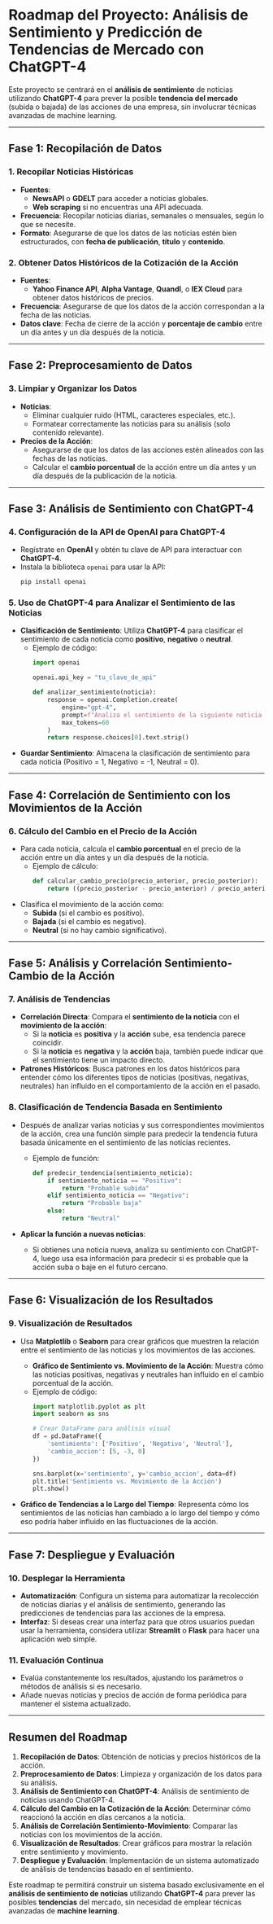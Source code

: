 # Roadmap del Proyecto: Análisis de Sentimiento y Predicción de Tendencias de Mercado con ChatGPT-4

Este proyecto se centrará en el **análisis de sentimiento** de noticias utilizando **ChatGPT-4** para prever la posible **tendencia del mercado** (subida o bajada) de las acciones de una empresa, sin involucrar técnicas avanzadas de machine learning.

---

## Fase 1: Recopilación de Datos

### 1. Recopilar Noticias Históricas
   - **Fuentes**:
     - **NewsAPI** o **GDELT** para acceder a noticias globales.
     - **Web scraping** si no encuentras una API adecuada.
   - **Frecuencia**: Recopilar noticias diarias, semanales o mensuales, según lo que se necesite.
   - **Formato**: Asegurarse de que los datos de las noticias estén bien estructurados, con **fecha de publicación**, **título** y **contenido**.

### 2. Obtener Datos Históricos de la Cotización de la Acción
   - **Fuentes**:
     - **Yahoo Finance API**, **Alpha Vantage**, **Quandl**, o **IEX Cloud** para obtener datos históricos de precios.
   - **Frecuencia**: Asegurarse de que los datos de la acción correspondan a la fecha de las noticias.
   - **Datos clave**: Fecha de cierre de la acción y **porcentaje de cambio** entre un día antes y un día después de la noticia.

---

## Fase 2: Preprocesamiento de Datos

### 3. Limpiar y Organizar los Datos
   - **Noticias**: 
     - Eliminar cualquier ruido (HTML, caracteres especiales, etc.).
     - Formatear correctamente las noticias para su análisis (solo contenido relevante).
   - **Precios de la Acción**:
     - Asegurarse de que los datos de las acciones estén alineados con las fechas de las noticias.
     - Calcular el **cambio porcentual** de la acción entre un día antes y un día después de la publicación de la noticia.

---

## Fase 3: Análisis de Sentimiento con ChatGPT-4

### 4. Configuración de la API de OpenAI para ChatGPT-4
   - Regístrate en **OpenAI** y obtén tu clave de API para interactuar con **ChatGPT-4**.
   - Instala la biblioteca `openai` para usar la API:
     ```bash
     pip install openai
     ```

### 5. Uso de ChatGPT-4 para Analizar el Sentimiento de las Noticias
   - **Clasificación de Sentimiento**: Utiliza **ChatGPT-4** para clasificar el sentimiento de cada noticia como **positivo**, **negativo** o **neutral**.
     - Ejemplo de código:
       ```python
       import openai

       openai.api_key = "tu_clave_de_api"

       def analizar_sentimiento(noticia):
           response = openai.Completion.create(
               engine="gpt-4",
               prompt=f"Analiza el sentimiento de la siguiente noticia y clasifícalo como positivo, negativo o neutral:\n\n{noticia}",
               max_tokens=60
           )
           return response.choices[0].text.strip()
       ```
   - **Guardar Sentimiento**: Almacena la clasificación de sentimiento para cada noticia (Positivo = 1, Negativo = -1, Neutral = 0).

---

## Fase 4: Correlación de Sentimiento con los Movimientos de la Acción

### 6. Cálculo del Cambio en el Precio de la Acción
   - Para cada noticia, calcula el **cambio porcentual** en el precio de la acción entre un día antes y un día después de la noticia.
     - Ejemplo de cálculo:
       ```python
       def calcular_cambio_precio(precio_anterior, precio_posterior):
           return ((precio_posterior - precio_anterior) / precio_anterior) * 100
       ```
   - Clasifica el movimiento de la acción como:
     - **Subida** (si el cambio es positivo).
     - **Bajada** (si el cambio es negativo).
     - **Neutral** (si no hay cambio significativo).

---

## Fase 5: Análisis y Correlación Sentimiento-Cambio de la Acción

### 7. Análisis de Tendencias
   - **Correlación Directa**: Compara el **sentimiento de la noticia** con el **movimiento de la acción**:
     - Si la **noticia** es **positiva** y la **acción** sube, esa tendencia parece coincidir.
     - Si la **noticia** es **negativa** y la **acción** baja, también puede indicar que el sentimiento tiene un impacto directo.
   - **Patrones Históricos**: Busca patrones en los datos históricos para entender cómo los diferentes tipos de noticias (positivas, negativas, neutrales) han influido en el comportamiento de la acción en el pasado.

### 8. Clasificación de Tendencia Basada en Sentimiento
   - Después de analizar varias noticias y sus correspondientes movimientos de la acción, crea una función simple para predecir la tendencia futura basada únicamente en el sentimiento de las noticias recientes.
     - Ejemplo de función:
       ```python
       def predecir_tendencia(sentimiento_noticia):
           if sentimiento_noticia == "Positivo":
               return "Probable subida"
           elif sentimiento_noticia == "Negativo":
               return "Probable baja"
           else:
               return "Neutral"
       ```

   - **Aplicar la función a nuevas noticias**:
     - Si obtienes una noticia nueva, analiza su sentimiento con ChatGPT-4, luego usa esa información para predecir si es probable que la acción suba o baje en el futuro cercano.

---

## Fase 6: Visualización de los Resultados

### 9. Visualización de Resultados
   - Usa **Matplotlib** o **Seaborn** para crear gráficos que muestren la relación entre el sentimiento de las noticias y los movimientos de las acciones.
     - **Gráfico de Sentimiento vs. Movimiento de la Acción**: Muestra cómo las noticias positivas, negativas y neutrales han influido en el cambio porcentual de la acción.
     - Ejemplo de código:
       ```python
       import matplotlib.pyplot as plt
       import seaborn as sns

       # Crear DataFrame para análisis visual
       df = pd.DataFrame({
           'sentimiento': ['Positivo', 'Negativo', 'Neutral'],
           'cambio_accion': [5, -3, 0]
       })

       sns.barplot(x='sentimiento', y='cambio_accion', data=df)
       plt.title('Sentimiento vs. Movimiento de la Acción')
       plt.show()
       ```

   - **Gráfico de Tendencias a lo Largo del Tiempo**: Representa cómo los sentimientos de las noticias han cambiado a lo largo del tiempo y cómo eso podría haber influido en las fluctuaciones de la acción.

---

## Fase 7: Despliegue y Evaluación

### 10. Desplegar la Herramienta
   - **Automatización**: Configura un sistema para automatizar la recolección de noticias diarias y el análisis de sentimiento, generando las predicciones de tendencias para las acciones de la empresa.
   - **Interfaz**: Si deseas crear una interfaz para que otros usuarios puedan usar la herramienta, considera utilizar **Streamlit** o **Flask** para hacer una aplicación web simple.

### 11. Evaluación Continua
   - Evalúa constantemente los resultados, ajustando los parámetros o métodos de análisis si es necesario.
   - Añade nuevas noticias y precios de acción de forma periódica para mantener el sistema actualizado.

---

## Resumen del Roadmap

1. **Recopilación de Datos**: Obtención de noticias y precios históricos de la acción.
2. **Preprocesamiento de Datos**: Limpieza y organización de los datos para su análisis.
3. **Análisis de Sentimiento con ChatGPT-4**: Análisis de sentimiento de noticias usando ChatGPT-4.
4. **Cálculo del Cambio en la Cotización de la Acción**: Determinar cómo reaccionó la acción en días cercanos a la noticia.
5. **Análisis de Correlación Sentimiento-Movimiento**: Comparar las noticias con los movimientos de la acción.
6. **Visualización de Resultados**: Crear gráficos para mostrar la relación entre sentimiento y movimiento.
7. **Despliegue y Evaluación**: Implementación de un sistema automatizado de análisis de tendencias basado en el sentimiento.

Este roadmap te permitirá construir un sistema basado exclusivamente en el **análisis de sentimiento de noticias** utilizando **ChatGPT-4** para prever las posibles **tendencias** del mercado, sin necesidad de emplear técnicas avanzadas de **machine learning**.
